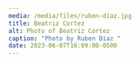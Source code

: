 ```yaml
---
media: /media/files/ruben-diaz.jpg
title: Beatriz Cortez
alt: Photo of Beatriz Cortez
caption: "Photo by Ruben Diaz "
date: 2023-06-07T16:09:00-0500
---
```

